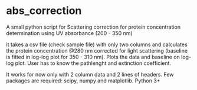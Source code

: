 # abs_correction
A small python script for Scattering correction for protein concentration determination using UV absorbance (200 - 350 nm)


it takes a csv file (check sample file) with only two columns and calculates the protein concentration @280 nm corrected for light scattering (baseline is fitted in log-log plot for 350 - 310 nm). Plots the data and baseline on log-log plot. User has to know the pathlenght and extinction coefficient. 

It works for now only with 2 column data and 2 lines of headers. Few packages are required: scipy, numpy and matplotlib. Python 3+
